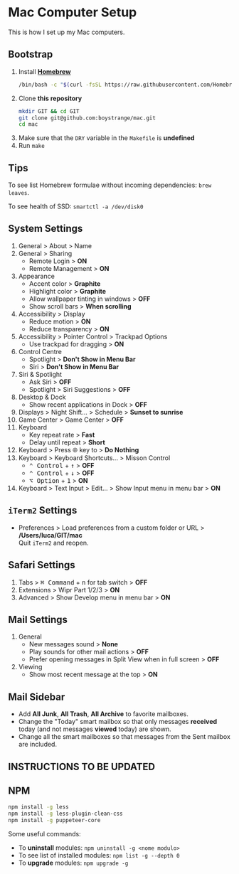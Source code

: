 # Mac Computer Setup

This is how I set up my Mac computers.

## Bootstrap

1. Install **[Homebrew](https://brew.sh)**
   ``` bash
   /bin/bash -c "$(curl -fsSL https://raw.githubusercontent.com/Homebrew/install/HEAD/install.sh)"
   ```
2. Clone **this repository**
   ```bash
   mkdir GIT && cd GIT
   git clone git@github.com:boystrange/mac.git
   cd mac
   ```
3. Make sure that the `DRY` variable in the `Makefile` is **undefined**
4. Run `make`

## Tips

To see list Homebrew formulae without incoming dependencies: `brew
leaves`.

To see health of SSD: `smartctl -a /dev/disk0`

## System Settings

1. General > About > Name
2. General > Sharing
   * Remote Login > **ON**
   * Remote Management > **ON**
3. Appearance
   * Accent color > **Graphite**
   * Highlight color > **Graphite**
   * Allow wallpaper tinting in windows > **OFF**
   * Show scroll bars > **When scrolling**
4. Accessibility > Display
   * Reduce motion > **ON**
   * Reduce transparency > **ON**
5. Accessibility > Pointer Control > Trackpad Options
   * Use trackpad for dragging > **ON**
6. Control Centre
   * Spotlight > **Don't Show in Menu Bar**
   * Siri > **Don't Show in Menu Bar**
7. Siri & Spotlight
   * Ask Siri > **OFF**
   * Spotlight > Siri Suggestions > **OFF**
8. Desktop & Dock
   * Show recent applications in Dock > **OFF**
9. Displays > Night Shift... > Schedule > **Sunset to sunrise**
10. Game Center > Game Center > **OFF**
11. Keyboard
	* Key repeat rate > **Fast**
	* Delay until repeat > **Short**
12. Keyboard > Press 🌐 key to > **Do Nothing**
13. Keyboard > Keyboard Shortcuts... > Misson Control
	* <kbd>⌃ Control</kbd> + <kbd>↑</kbd> > **OFF**
	* <kbd>⌃ Control</kbd> + <kbd>↓</kbd> > **OFF**
	* <kbd>⌥ Option</kbd> + <kbd>1</kbd> > **ON**
14. Keyboard > Text Input > Edit... > Show Input menu in menu bar > **ON**

## `iTerm2` Settings

* Preferences > Load preferences from a custom folder or URL > **/Users/luca/GIT/mac**  
  Quit `iTerm2` and reopen.

## Safari Settings

1. Tabs > <kbd>⌘ Command</kbd> + <kbd>n</kbd> for tab switch > **OFF**
2. Extensions > Wipr Part 1/2/3 > **ON**
3. Advanced > Show Develop menu in menu bar > **ON**

## Mail Settings

1. General
   * New messages sound > **None**
   * Play sounds for other mail actions > **OFF**
   * Prefer opening messages in Split View when in full screen > **OFF**
2. Viewing
   * Show most recent message at the top > **ON**

## Mail Sidebar

* Add **All Junk**, **All Trash**, **All Archive** to favorite mailboxes.
* Change the "Today" smart mailbox so that only messages
  **received** today (and not messages **viewed** today) are shown.
* Change all the smart mailboxes so that messages from the Sent
  mailbox are included.

## INSTRUCTIONS TO BE UPDATED

## NPM

``` bash
npm install -g less
npm install -g less-plugin-clean-css
npm install -g puppeteer-core
```

Some useful commands:

* To **uninstall** modules: `npm uninstall -g <nome modulo>`
* To see list of installed modules: `npm list -g --depth 0`
* To **upgrade** modules: `npm upgrade -g`
